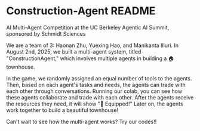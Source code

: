 # Construction-Agent README
AI Multi-Agent Competition at the UC Berkeley Agentic AI Summit, sponsored by Schmidt Sciences

We are a team of 3: Haonan Zhu, Yuexing Hao, and Manikanta Illuri. In August 2nd, 2025, we built a multi-agent system, titled "ConstructionAgent," which involves multiple agents in building a 🏠 townhouse. 

In the game, we randomly assigned an equal number of tools to the agents. Then, based on each agent's tasks and needs, the agents can trade with each other through conversations. Running our colab, you can see how these agents collaborate and trade with each other. After the agents receive the resources they need, it will show "🧰 Equipped!" Later on, the agents work together to build a beautiful townhouse!

Can't wait to see how the multi-agent works? Try our codes!!
